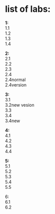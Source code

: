 # list of labs:
**1:**  
1.1  
1.2  
1.3  
1.4
  
**2:**  
2.1  
2.2  
2.3  
2.4  
2.4normal  
2.4version  
  
**3:**  
3.1  
3.2new vesion  
3.3  
3.4  
3.4new  
  
**4:**  
4.1  
4.2  
4.3  
4.4
  
**5:**  
5.1  
5.2  
5.3  
5.4  
5.5
  
6:  
6.1  
6.2

